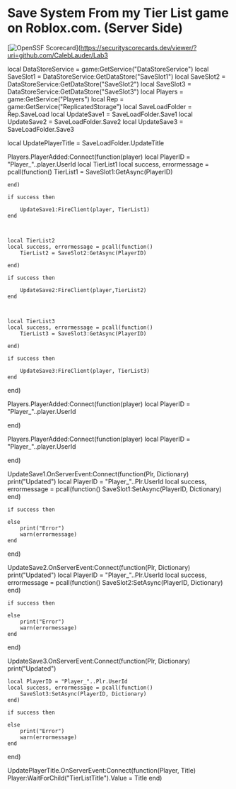 # Save System From my Tier List game on Roblox.com. (Server Side)


[![OpenSSF Scorecard](https://api.securityscorecards.dev/projects/github.com/)](https://securityscorecards.dev/viewer/?uri=github.com/CalebLauder/Lab3



local DataStoreService = game:GetService("DataStoreService")
local SaveSlot1 = DataStoreService:GetDataStore("SaveSlot1")
local SaveSlot2 = DataStoreService:GetDataStore("SaveSlot2")
local SaveSlot3 = DataStoreService:GetDataStore("SaveSlot3")
local Players = game:GetService("Players")
local Rep = game:GetService("ReplicatedStorage")
local SaveLoadFolder = Rep.SaveLoad
local UpdateSave1 = SaveLoadFolder.Save1
local UpdateSave2 = SaveLoadFolder.Save2
local UpdateSave3 = SaveLoadFolder.Save3

local UpdatePlayerTitle = SaveLoadFolder.UpdateTitle


Players.PlayerAdded:Connect(function(player)
	local PlayerID = "Player_"..player.UserId
	local TierList1
	local success, errormessage = pcall(function()
		TierList1 = SaveSlot1:GetAsync(PlayerID)
		
	end)
	
	if success then 
		
		UpdateSave1:FireClient(player, TierList1)
	end
	
	
	
	local TierList2
	local success, errormessage = pcall(function()
		TierList2 = SaveSlot2:GetAsync(PlayerID)

	end)

	if success then 

		UpdateSave2:FireClient(player,TierList2)
	end
	
	
	
	local TierList3
	local success, errormessage = pcall(function()
		TierList3 = SaveSlot3:GetAsync(PlayerID)

	end)

	if success then 

		UpdateSave3:FireClient(player, TierList3)
	end

end)


Players.PlayerAdded:Connect(function(player)
	local PlayerID = "Player_"..player.UserId
	
end)


Players.PlayerAdded:Connect(function(player)
	local PlayerID = "Player_"..player.UserId
	

end)



UpdateSave1.OnServerEvent:Connect(function(Plr, Dictionary)
	print("Updated")
	local PlayerID = "Player_"..Plr.UserId
	local success, errormessage = pcall(function()
		SaveSlot1:SetAsync(PlayerID, Dictionary)
	end)
	
	if success then 
		
	else
		print("Error")
		warn(errormessage)
	end
	
end)

UpdateSave2.OnServerEvent:Connect(function(Plr, Dictionary)
	print("Updated")
	local PlayerID = "Player_"..Plr.UserId
	local success, errormessage = pcall(function()
		SaveSlot2:SetAsync(PlayerID, Dictionary)
	end)

	if success then 

	else
		print("Error")
		warn(errormessage)
	end
	
end)

UpdateSave3.OnServerEvent:Connect(function(Plr, Dictionary)
	print("Updated")
	
	local PlayerID = "Player_"..Plr.UserId
	local success, errormessage = pcall(function()
		SaveSlot3:SetAsync(PlayerID, Dictionary)
	end)

	if success then 

	else
		print("Error")
		warn(errormessage)
	end
	
end)


UpdatePlayerTitle.OnServerEvent:Connect(function(Player, Title)
	Player:WaitForChild("TierListTitle").Value = Title
end)


